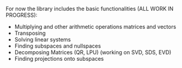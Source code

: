 For now the library includes the basic functionalities (ALL WORK IN PROGRESS):


-   Multiplying and other arithmetic operations matrices and vectors
-   Transposing
-   Solving linear systems
-   Finding subspaces and nullspaces
-   Decomposing Matrices (QR, LPU) (working on SVD, SDS, EVD)
-   Finding projections onto subspaces 
